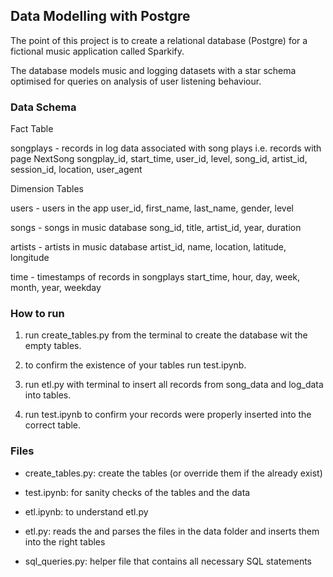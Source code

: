 ## Data Modelling with Postgre

The point of this project is to create a relational database (Postgre)
for a fictional music application called Sparkify. 

The database models music and logging datasets with a star schema optimised for queries on analysis of user listening behaviour.

### Data Schema

Fact Table

songplays - records in log data associated with song plays i.e. records with page NextSong
    songplay_id, start_time, user_id, level, song_id, artist_id,
    session_id, location, user_agent


Dimension Tables

users - users in the app
    user_id, first_name, last_name, gender, level

songs - songs in music database
    song_id, title, artist_id, year, duration

artists - artists in music database
    artist_id, name, location, latitude, longitude

time - timestamps of records in songplays 
    start_time, hour, day, week, month, year, weekday


### How to run 

1. run create_tables.py from the terminal to create the database wit
    the empty tables. 

2. to confirm the existence of your tables run test.ipynb. 

3. run etl.py with terminal to insert all records from song_data and
    log_data into tables. 

4. run test.ipynb to confirm your records were properly inserted into
    the correct table.
    
### Files

* create_tables.py: create the tables (or override them if the already
    exist)

* test.ipynb: for sanity checks of the tables and the data

* etl.ipynb: to understand etl.py 

* etl.py: reads the and parses the files in the data folder and inserts
    them into the right tables 

* sql_queries.py: helper file that contains all necessary SQL
    statements